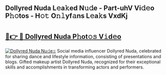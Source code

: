 ## Dollyred Nuda L𝚎a𝚔ed N𝚞𝚍e - Part-uhV Vi𝚍𝚎o P𝚑𝚘tos - H𝚘𝚝 O𝚗𝚕yf𝚊ns L𝚎a𝚔s VxdKj

# <h2><a href="http://kf49ui.oniu.top/?m=Dollyred+Nuda">🔗👉 🔴 Dollyred Nuda P𝚑ot𝚘𝚜 V𝚒d𝚎o</a></h2>

[![Dollyred Nuda Nu𝚍e𝚜](https://i.imgur.com/0qMVB7G.gif)](http://kf49ui.oniu.top/?m=Dollyred+Nuda)
Social media influencer Dollyred Nuda, celebrated for sharing dance and lifestyle information, consisting of presentations and blogs. Gifted makeup artist Dollyred Nuda, recognized for their exceptional skills and accomplishments in transforming actors and performers.  
